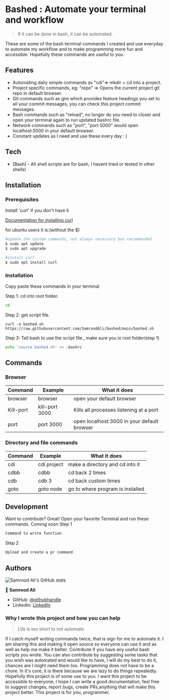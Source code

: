 # Bashed : Automate your terminal and workflow

> If it can be done in bash, it can be automated.

These are some of the bash terminal commands I created and use everyday to automate my workflow and to make programming more fun and accessible. Hopefully these commands are useful to you.
## Features

- Automating daily simple commands as "cdi"=> mkdir + cd into a project.
- Project specific commands, eg: "repo" => Opens the current project git repo in default browser.
- Git commands such as gim which provides feature headings you set to all your commit messages, you can check this project commit messages.
- Bash commands such as "reload", no longer do you need to closer and open your terminal again to run updated bashrc file.
- Network commands such as "port", "port 5000" would open localhost:5000 in your default browser.
- Constant updates as I need and use these every day : )

## Tech
- [Bash] - All shell scripts are for bash, I havent tried or tested in other shells!

## Installation

### Prerequisites

Install 'curl' if you don't have it

[Documentation for installing curl](https://help.ubidots.com/en/articles/2165289-learn-how-to-install-run-curl-on-windows-macosx-linux)

for ubuntu users it is:(without the $)
```sh
#update the system commands, not always necessary but recommended
$ sudo apt update
$ sudo apt upgrade

#install curl
$ sudo apt install curl
```
### Installation
Copy paste these commands in your terminal

Step 1: cd into root folder.

```sh
cd
```
Step 2: get script file.

```
curl -o bashed.sh https://raw.githubusercontent.com/SamroodAli/bashed/main/bashed.sh
```
Step 3: Tell bash to use the script file., make sure you in root folder(step 1)

```sh
echo 'source bashed.sh' >> .bashrc
```
## Commands

### Browser
| Command |Example | What it does |
| ------ | ------ | ------ |
|browser | browser | open your default browser|
|Kill-port|kill-port 3000| Kills all processes listening at a port|
|port|port 3000| open localhost:3000 in your default browser|


### Directory and file commands
| Command |Example | What it does |
| ------ | ------ | ------ |
|cdi|cdi project|make a directory and cd into it|
|cdbb|cdbb|cd back 2 times|
|cdb|cdb 3|cd back custom times|
|goto|goto node|go to where program is installed|

## Development
Want to contribute? Great!
Open your favorite Terminal and run these commands.
Coming soon
Step 1
```sh
Command to write function
```
Step 2
```sh
Upload and create a pr command
```

## Authors

![Samrood Ali's GitHub stats](https://github-readme-stats.vercel.app/api?username=SamroodAli&count_private=true&theme=dark&show_icons=true)

👤 **Samrood Ali**
- GitHub: [@githubhandle](https://github.com/SamroodAli)
- LinkedIn: [LinkedIn](https://www.linkedin.com/in/samrood-ali/)

### Why I wrote this project and how you can help
> Life is too short to not automate.

If I catch myself writing commands twice, that is sign for me to automate it.
I am sharing this and making it open source so everyone can use it and as well as help me make it better.
Contribute if you have any useful bash scripts you wrote. 
You can also contribute by suggesting some tasks that you wish was automated and would like to have, I will do my best to do it, chances are I might need them too.
Programming does not have to be a chore. In it's core, it is there because we are lazy to do things repeatedly. Hopefully this project is of some use to you.
I want this project to be accessible to everyone, I hope I can write a good documentation, feel free to suggest changes, report bugs, create PRs,anything that will make this project better. 
This project is for you, programmer.
